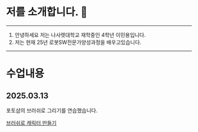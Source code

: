 # 저를 소개합니다. 👋

***
1. 안녕하세요 저는 나사렛대학교 재학중인 4학년 이민용입니다.
2. 저는 현재 25년 로봇SW전문가양성과정을 배우고있습니다.
***


# 수업내용
## 2025.03.13
포토샵의 브러쉬로 그리기를 연습했습니다.

[브러쉬로 캐릭터 만들기](https://github.com/user-attachments/assets/9660ce98-8b00-4a0c-a9f4-7aba8f0a5043)
